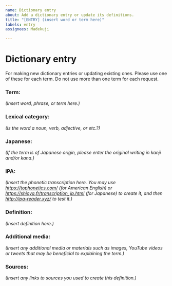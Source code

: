```yaml
---
name: Dictionary entry
about: Add a dictionary entry or update its definitions.
title: "[ENTRY] (insert word or term here)"
labels: entry
assignees: Madekuji

---
```


# Dictionary entry
For making new dictionary entries or updating existing ones. Please use one of these for each term. Do not use more than one term for each request.

### Term:
*(Insert word, phrase, or term here.)*


### Lexical category:
*(Is the word a noun, verb, adjective, or etc.?)*


### Japanese:
*(If the term is of Japanese origin, please enter the original writing in kanji and/or kana.)*


### IPA:
*(Insert the phonetic transcription here. You may use https://tophonetics.com/ (for American English) or https://shioya.fr/transcription_jp.html (for Japanese) to create it, and then http://ipa-reader.xyz/ to test it.)*


### Definition:
*(Insert definition here.)*


### Additional media:
*(Insert any additional media or materials such as images, YouTube videos or tweets that may be beneficial to explaining the term.)*


### Sources:
*(Insert any links to sources you used to create this definition.)*

